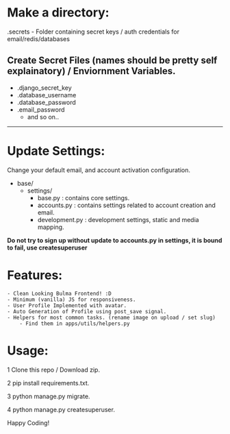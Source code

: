 # Make a directory:

.secrets - Folder containing secret keys / auth credentials for email/redis/databases

## Create Secret Files (names should be pretty self explainatory) / Enviornment Variables.

- .django_secret_key
- .database_username
- .database_password
- .email_password
  - and so on..

---

# Update Settings:

Change your default email, and account activation configuration.

- base/
  - settings/
    - base.py : contains core settings.
    - accounts.py : contains settings related to account creation and email.
    - development.py : development settings, static and media mapping.

**Do not try to sign up without update to accounts.py in settings, it is bound to fail, use createsuperuser**

# Features:

    - Clean Looking Bulma Frontend! :D
    - Minimum (vanilla) JS for responsiveness.
    - User Profile Implemented with avatar.
    - Auto Generation of Profile using post_save signal.
    - Helpers for most common tasks. (rename image on upload / set slug)
        - Find them in apps/utils/helpers.py

# Usage:

1 Clone this repo / Download zip.

2 pip install requirements.txt.

3 python manage.py migrate.

4 python manage.py createsuperuser.

Happy Coding!

